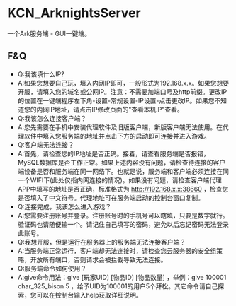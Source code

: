 # KCN_ArknightsServer
 一个Ark服务端 - GUI一键端。
## F&Q

- Q:我该填什么IP?
- A:如果您想要自己玩，填入内网IP即可，一般形式为192.168.x.x。如果您想要开服，请填入您的域名或公网IP。注意：不需要加端口号及http前缀。更改IP的位置在一键端程序左下角-设置-常规设置-IP设置-点击更改IP。如果您不知道您的内网IP地址，请点击IP修改页面的"查看本机IP"查看。
- Q:我该怎么连接客户端？
- A:您先需要在手机中安装代理软件及旧版客户端，新版客户端无法使用。在代理软件中填入您服务端的地址并点击下方的启动即可连接并进入游戏。
- Q:客户端无法连接？
- A:首先，请检查您的IP地址是否正确。接着，请查看服务端是否报错，MySQL数据库是否工作正常。如果上述内容没有问题，请检查待连接的客户端设备是否和服务端在同一网络下。也就是说，服务端和客户端必须连接在同一个WIFI下(此处仅指内网连接的情况)。如果没有问题，请检查客户端代理APP中填写的地址是否正确，标准格式为 http://192.168.x.x:38660 ，检查您是否填入了中文符号。代理地址可在服务端启动的控制台窗口复制。
- Q:连接完成，我该怎么进入游戏？
- A:您需要注册账号并登录。注册账号时的手机号可以瞎填，只要是数字就行。验证码也请随便输一个。请记住自己填写的密码，避免以后忘记密码无法登录此账号。
- Q:我想开服，但是运行在服务器上的服务端无法连接客户端？
- A:当服务端正常运行，客户端却无法连接时，请检查您云服务器的安全组策略，开放所有端口，否则请求会被拦截导致无法连接。
- Q:服务端命令如何使用？
- A:give命令用法：give [玩家UID] [物品ID] [物品数量] ，举例：give 100001 char_325_bison 5 ，给予UID为100001的用户5个拜松。其它命令请自己探索，您可以在控制台输入help获取详细说明。

